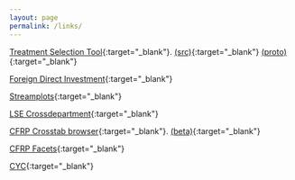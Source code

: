 ```yaml
---
layout: page
permalink: /links/
---
```


[Treatment Selection Tool](https://dv-lse.github.io/treatment-selection-tool-edge/){:target="_blank"}. [(src)](https://github.com/dv-lse/treatment-selection-tool/blob/edge/app.js){:target="_blank"}
 [(proto)](https://dv-lse.github.io/treatment-selection-tool){:target="_blank"}

[Foreign Direct Investment](https://dv-lse.github.io/fdi-patent-innovate/){:target="_blank"}

[Streamplots](https://dv-lse.github.io/streamplots/){:target="_blank"}

[LSE Crossdepartment](https://dv-lse.github.io/crossdepartment/){:target="_blank"}

[CFRP Crosstab browser](http://cfregisters.org/app){:target="_blank"}. [(beta)](http://www.christopherwyork.com/cfrp-analytics/){:target="_blank"}

[CFRP Facets](http://cfregisters.org/en/the-data/faceted-browser){:target="_blank"}

[CYC](http://www.cycorp.com/){:target="_blank"}
